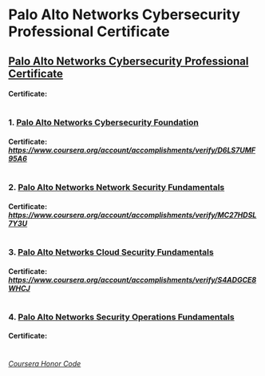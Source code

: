 # Palo Alto Networks Cybersecurity Professional Certificate


## [Palo Alto Networks Cybersecurity Professional Certificate](https://www.coursera.org/professional-certificates/palo-alto-networks-cybersecurity-fundamentals)
####    **Certificate:** 
#

### 1. [Palo Alto Networks Cybersecurity Foundation](https://www.coursera.org/learn/palo-alto-networks-cybersecurity-foundation-a?specialization=palo-alto-networks-cybersecurity-fundamentals)

####    **Certificate:** _https://www.coursera.org/account/accomplishments/verify/D6LS7UMF95A6_
#

### 2. [Palo Alto Networks Network Security Fundamentals](https://www.coursera.org/learn/palo-alto-networks-network-security-fundamentals?specialization=palo-alto-networks-cybersecurity-fundamentals)

####    **Certificate:** _https://www.coursera.org/account/accomplishments/verify/MC27HDSL7Y3U_
#

### 3. [Palo Alto Networks Cloud Security Fundamentals](https://www.coursera.org/learn/palo-alto-networks-cloud-sec-fundamentals?specialization=palo-alto-networks-cybersecurity-fundamentals)

####    **Certificate:** _https://www.coursera.org/account/accomplishments/verify/S4ADGCE8WHCJ_
#

### 4. [Palo Alto Networks Security Operations Fundamentals](https://www.coursera.org/learn/palo-alto-networks-security-operations-center-fundamentals?specialization=palo-alto-networks-cybersecurity-fundamentals)

####    **Certificate:** 
#



[*Coursera Honor Code*](https://www.coursera.support/s/article/209818863-Coursera-Honor-Code?language=en_US)

